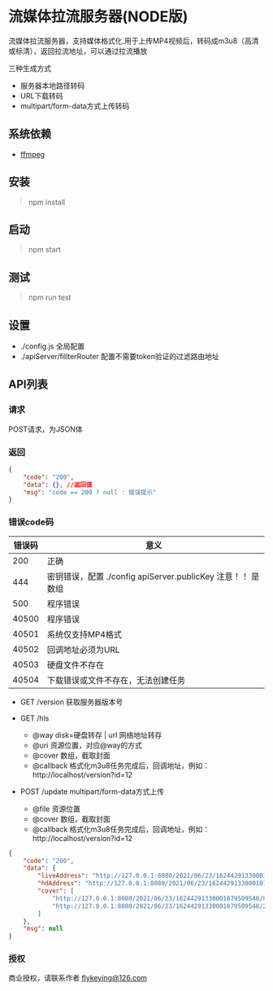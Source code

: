 # 流媒体拉流服务器(NODE版)

流媒体拉流服务器，支持媒体格式化.用于上传MP4视频后，转码成m3u8（高清或标清），返回拉流地址，可以通过拉流播放

三种生成方式
- 服务器本地路径转码
- URL下载转码
- multipart/form-data方式上传转码

## 系统依赖
- [ffmpeg](https://github.com/FFmpeg/FFmpeg)

## 安装
> npm install

## 启动
> npm start

## 测试
> npm run test

## 设置

- ./config.js 全局配置
- ./apiServer/fillterRouter 配置不需要token验证的过滤路由地址

## API列表

### 请求

POST请求，为JSON体

### 返回
```json
{
    "code": "200",
    "data": {}, //返回值
    "msg": "code == 200 ? null : 错误提示"
}
```

### 错误code码
错误码 | 意义
---|---
200 | 正确
444 | 密钥错误，配置 ./config apiServer.publicKey 注意！！ 是数组
500 | 程序错误
40500 | 程序错误
40501 | 系统仅支持MP4格式
40502 | 回调地址必须为URL
40503 | 硬盘文件不存在
40504 | 下载错误或文件不存在，无法创建任务



- GET /version 获取服务器版本号
- GET /hls
    + @way disk=硬盘转存 | url 网络地址转存
    + @uri 资源位置，对应@way的方式
    + @cover 数组，截取封面
    + @callback 格式化m3u8任务完成后，回调地址，例如：http://localhost/version?id=12

- POST /update multipart/form-data方式上传
    + @file 资源位置
    + @cover 数组，截取封面
    + @callback 格式化m3u8任务完成后，回调地址，例如：http://localhost/version?id=12


```json
{
    "code": "200",
    "data": {
        "liveAddress": "http://127.0.0.1:8080/2021/06/23/16244291330001079509548/162442913300010795095480.m3u8",
        "hdAddress": "http://127.0.0.1:8080/2021/06/23/16244291330001079509548/162442913300010795095481.m3u8",
        "cover": [
            "http://127.0.0.1:8080/2021/06/23/16244291330001079509548/881045828.jpg",
            "http://127.0.0.1:8080/2021/06/23/16244291330001079509548/262820368.jpg"
        ]
    },
    "msg": null
}
```

### 授权

商业授权，请联系作者 flykeying@126.com

